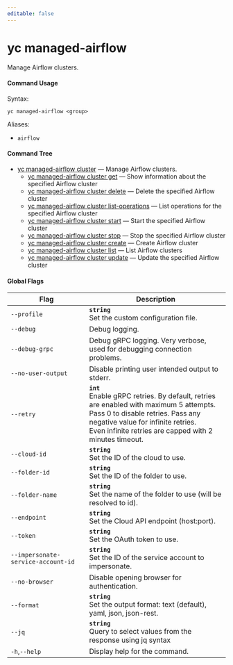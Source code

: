 ```yaml
---
editable: false
---
```


# yc managed-airflow

Manage Airflow clusters.

#### Command Usage

Syntax: 

`yc managed-airflow <group>`

Aliases: 

- `airflow`

#### Command Tree

- [yc managed-airflow cluster](cluster/index.md) — Manage Airflow clusters.
	- [yc managed-airflow cluster get](cluster/get.md) — Show information about the specified Airflow cluster
	- [yc managed-airflow cluster delete](cluster/delete.md) — Delete the specified Airflow cluster
	- [yc managed-airflow cluster list-operations](cluster/list-operations.md) — List operations for the specified Airflow cluster
	- [yc managed-airflow cluster start](cluster/start.md) — Start the specified Airflow cluster
	- [yc managed-airflow cluster stop](cluster/stop.md) — Stop the specified Airflow cluster
	- [yc managed-airflow cluster create](cluster/create.md) — Create Airflow cluster
	- [yc managed-airflow cluster list](cluster/list.md) — List Airflow clusters
	- [yc managed-airflow cluster update](cluster/update.md) — Update the specified Airflow cluster

#### Global Flags

| Flag | Description |
|----|----|
|`--profile`|<b>`string`</b><br/>Set the custom configuration file.|
|`--debug`|Debug logging.|
|`--debug-grpc`|Debug gRPC logging. Very verbose, used for debugging connection problems.|
|`--no-user-output`|Disable printing user intended output to stderr.|
|`--retry`|<b>`int`</b><br/>Enable gRPC retries. By default, retries are enabled with maximum 5 attempts.<br/>Pass 0 to disable retries. Pass any negative value for infinite retries.<br/>Even infinite retries are capped with 2 minutes timeout.|
|`--cloud-id`|<b>`string`</b><br/>Set the ID of the cloud to use.|
|`--folder-id`|<b>`string`</b><br/>Set the ID of the folder to use.|
|`--folder-name`|<b>`string`</b><br/>Set the name of the folder to use (will be resolved to id).|
|`--endpoint`|<b>`string`</b><br/>Set the Cloud API endpoint (host:port).|
|`--token`|<b>`string`</b><br/>Set the OAuth token to use.|
|`--impersonate-service-account-id`|<b>`string`</b><br/>Set the ID of the service account to impersonate.|
|`--no-browser`|Disable opening browser for authentication.|
|`--format`|<b>`string`</b><br/>Set the output format: text (default), yaml, json, json-rest.|
|`--jq`|<b>`string`</b><br/>Query to select values from the response using jq syntax|
|`-h`,`--help`|Display help for the command.|
